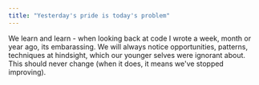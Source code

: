 ```yaml
---
title: "Yesterday's pride is today's problem"
---
```


We learn and learn - when looking back at code I wrote a week, month or year ago, its embarassing. We will always notice opportunities, patterns, techniques at hindsight, which our younger selves were ignorant about. This should never change (when it does, it means we've stopped improving).
